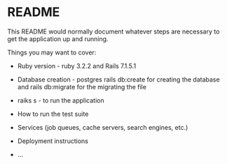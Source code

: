 # README

This README would normally document whatever steps are necessary to get the
application up and running.

Things you may want to cover:

* Ruby version - ruby 3.2.2 and  Rails 7.1.5.1


* Database creation - postgres
  rails db:create for creating the database and rails db:migrate for the migrating the file

* raiks s - to run the application

* How to run the test suite

* Services (job queues, cache servers, search engines, etc.)

* Deployment instructions

* ...
